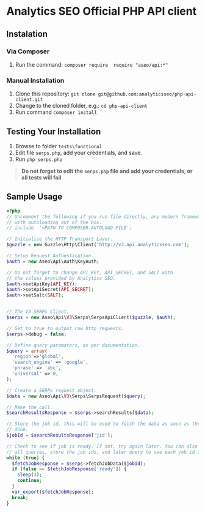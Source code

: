 # Analytics SEO Official PHP API client

## Instalation
### Via Composer
1. Run the command: ```composer require  require "aseo/api:*"```

### Manual Installation
1. Clone this repository: ``git clone git@github.com:analyticsseo/php-api-client.git``
2. Change to the cloned folder, e.g.: ``cd php-api-client``
3. Run command ```composer install``` 

## Testing Your Installation
1. Browse to folder ```tests\functional```
2. Edit file ```serps.php```, add your credentials, and save.
3. Run ```php serps.php```

> **Do not forget to edit the ```serps.php``` file and add your credentials, or all tests will fail**

## Sample Usage
```php
<?php
// Uncomment the following if you run file directly, any modern framework deals
// with autoloading out of the box.
// include  '<PATH TO COMPOSER AUTOLOAD FILE'; 

// Initialize the HTTP Transport Layer.
$guzzle = new Guzzle\Http\Client('http://v3.api.analyticsseo.com');

// Setup Request Authentication.
$auth = new Aseo\Api\Auth\KeyAuth;

// Do not forget to change API_KEY, API_SECRET, and SALT with
// the values provided by Analytics SEO.
$auth->setApiKey(API_KEY);
$auth->setApiSecret(API_SECRET);
$auth->setSalt(SALT);


// The V3 SERPs Client.
$serps = new Aseo\Api\V3\Serps\SerpsApiClient($guzzle, $auth);

// Set to true to output raw http requests.
$serps->debug = false;

// Define query paramaters, as per documentation.
$query = array(
  'region'=>'global',
  'search_engine' => 'google',
  'phrase' => 'abc',
  'universal' => 0,
);

// Create a SERPs request object.
$data = new Aseo\Api\V3\Serps\SerpsRequest($query);

// Make the call.
$searchResultsResponse = $serps->searchResults($data);

// Store the job id, this will be used to fetch the data as soon as the job is
// done.
$jobId = $searchResultsResponse['jid'];

// Check to see if job is ready. If not, try again later. You can also execute
// all queries, store the job ids, and later query to see each job id is ready.
while (true) {
  $fetchJobResponse = $serps->fetchJobData($jobId);
  if (false == $fetchJobResponse['ready']) {
    sleep(3);
    continue;
  }
  var_export($fetchJobResponse);
  break;
}

```
